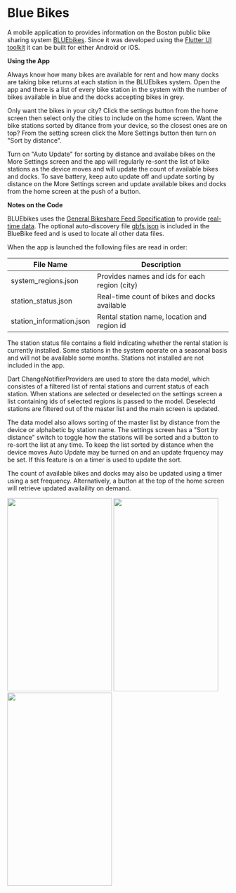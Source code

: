 # Blue Bikes

A mobile application to provides information on the Boston public bike sharing system [BLUEbikes](https://www.bluebikes.com/). Since it was developed using the [Flutter UI toolkit](https://flutter.dev/) it can be built for either Android or iOS.

**Using the App**

Always know how many bikes are available for rent and how many docks are taking bike returns at each station in the BLUEbikes system. Open the app and there is a list of every bike station in the system with the number of bikes available in blue and the docks accepting bikes in grey.

Only want the bikes in your city? Click the settings button from the home screen then select only the cities to include on the home screen. Want the bike stations sorted by ditance from your device, so the closest ones are on top? From the setting screen click the More Settings button then turn on "Sort by distance". 

Turn on "Auto Update" for sorting by distance and availabe bikes on the More Settings screen and the app will regularly re-sont the list of bike stations as the device moves and will update the count of available bikes and docks. To save battery, keep auto update off and update sorting by distance on the More Settings screen and update available bikes and docks from the home screen at the push of a button.

**Notes on the Code**

BLUEbikes uses the [General Bikeshare Feed Specification](https://github.com/NABSA/gbfs/blob/master/gbfs.md) to provide [real-time data](https://www.bluebikes.com/system-data). The optional auto-discovery file [gbfs.json](https://gbfs.bluebikes.com/gbfs/gbfs.json) is included in the BlueBike feed and is used to locate all other data files.

When the app is launched the following files are read in order:

File Name | Description
------------ | -------------
system_regions.json | Provides names and ids for each region (city)
station_status.json | Real-time count of bikes and docks available 
station_information.json | Rental station name, location and region id 

The station status file contains a field indicating whether the rental station is currently installed.  Some stations in the system operate on a seasonal basis and will not be available some months.  Stations not installed are not included in the app.

Dart ChangeNotifierProviders are used to store the data model, which consistes of a filtered list of rental stations and current status of each station.  When stations are selected or deselected on the settings screen a list containing ids of selected regions is passed to the model.  Deselectd stations are filtered out of the master list and the main screen is updated.  

The data model also allows sorting of the master list by distance from the device or alphabetic by station name.  The settings screen has a "Sort by distance" switch to toggle how the stations will be sorted and a button to re-sort the list at any time. To keep the list sorted by distance when the device moves Auto Update may be turned on and an update frquency may be set. If this feature is on a timer is used to update the sort.

The count of available bikes and docks may also be updated using a timer using a set frequency. Alternatively, a button at the top of the home screen will retrieve updated availaility on demand. 

<img src="https://user-images.githubusercontent.com/318132/103423628-a5cf1180-4b75-11eb-8593-5c6242ae032c.jpeg" width="238" height="440"> <img src="https://user-images.githubusercontent.com/318132/103423727-3a397400-4b76-11eb-8a59-8ec56b4a1f11.jpeg" width="238" height="440"> <img src="https://user-images.githubusercontent.com/318132/103423750-5806d900-4b76-11eb-98ef-98814732dbdf.jpeg" width="238" height="440">
